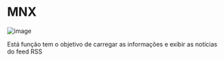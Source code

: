 # MNX

![image](https://github.com/user-attachments/assets/6492d90c-364a-4256-b810-9db31b94442c)

Está função tem o objetivo de carregar as informações e exibir as notícias do feed RSS 
